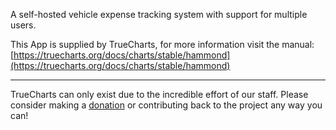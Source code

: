 A self-hosted vehicle expense tracking system with support for multiple users.

This App is supplied by TrueCharts, for more information visit the manual: [https://truecharts.org/docs/charts/stable/hammond](https://truecharts.org/docs/charts/stable/hammond)

---

TrueCharts can only exist due to the incredible effort of our staff.
Please consider making a [donation](https://truecharts.org/docs/about/sponsor) or contributing back to the project any way you can!
